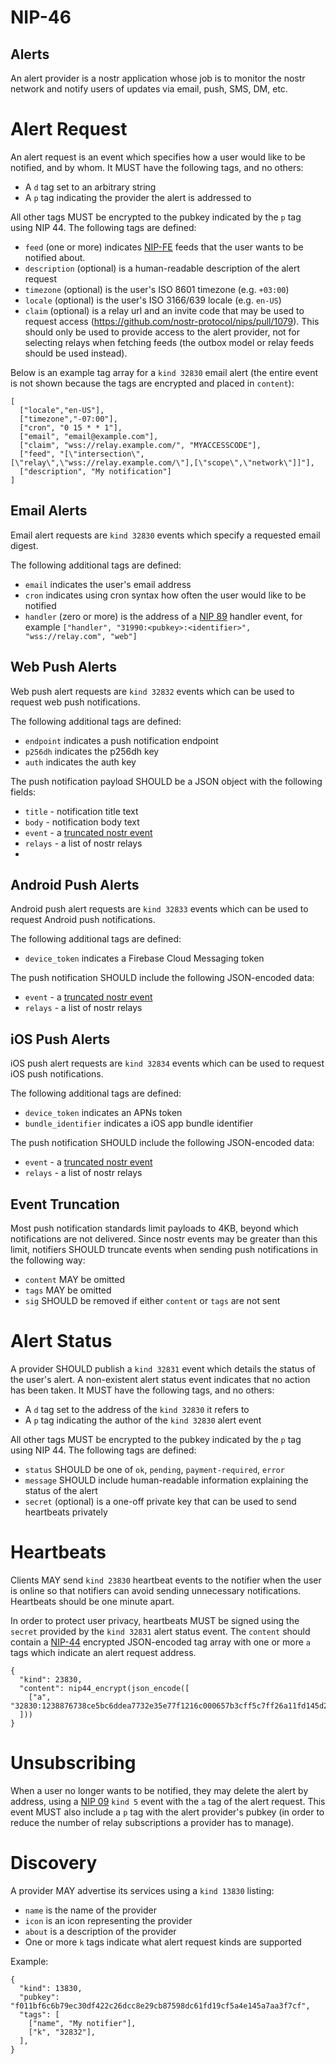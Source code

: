 NIP-46
======

Alerts
------

An alert provider is a nostr application whose job is to monitor the nostr network and notify users of updates via email, push, SMS, DM, etc.

# Alert Request

An alert request is an event which specifies how a user would like to be notified, and by whom. It MUST have the following tags, and no others:

- A `d` tag set to an arbitrary string
- A `p` tag indicating the provider the alert is addressed to

All other tags MUST be encrypted to the pubkey indicated by the `p` tag using NIP 44. The following tags are defined:

- `feed` (one or more) indicates [NIP-FE](https://github.com/nostr-protocol/nips/pull/1554) feeds that the user wants to be notified about.
- `description` (optional) is a human-readable description of the alert request
- `timezone` (optional) is the user's ISO 8601 timezone (e.g. `+03:00`)
- `locale` (optional) is the user's ISO 3166/639 locale (e.g. `en-US`)
- `claim` (optional) is a relay url and an invite code that may be used to request access (https://github.com/nostr-protocol/nips/pull/1079). This should only be used to provide access to the alert provider, not for selecting relays when fetching feeds (the outbox model or relay feeds should be used instead).

Below is an example tag array for a `kind 32830` email alert (the entire event is not shown because the tags are encrypted and placed in `content`):

```jsonc
[
  ["locale","en-US"],
  ["timezone","-07:00"],
  ["cron", "0 15 * * 1"],
  ["email", "email@example.com"],
  ["claim", "wss://relay.example.com/", "MYACCESSCODE"],
  ["feed", "[\"intersection\",[\"relay\",\"wss://relay.example.com/\"],[\"scope\",\"network\"]]"],
  ["description", "My notification"]
]
```

## Email Alerts

Email alert requests are `kind 32830` events which specify a requested email digest.

The following additional tags are defined:

- `email` indicates the user's email address
- `cron` indicates using cron syntax how often the user would like to be notified
- `handler` (zero or more) is the address of a [NIP 89](./89.md) handler event, for example `["handler", "31990:<pubkey>:<identifier>", "wss://relay.com", "web"]`

## Web Push Alerts

Web push alert requests are `kind 32832` events which can be used to request web push notifications.

The following additional tags are defined:

- `endpoint` indicates a push notification endpoint
- `p256dh` indicates the p256dh key
- `auth` indicates the auth key

The push notification payload SHOULD be a JSON object with the following fields:

- `title` - notification title text
- `body` - notification body text
- `event` - a [truncated nostr event](#event-truncation)
- `relays` - a list of nostr relays
-
## Android Push Alerts

Android push alert requests are `kind 32833` events which can be used to request Android push notifications.

The following additional tags are defined:

- `device_token` indicates a Firebase Cloud Messaging token

The push notification SHOULD include the following JSON-encoded data:

- `event` - a [truncated nostr event](#event-truncation)
- `relays` - a list of nostr relays

## iOS Push Alerts

iOS push alert requests are `kind 32834` events which can be used to request iOS push notifications.

The following additional tags are defined:

- `device_token` indicates an APNs token
- `bundle_identifier` indicates a iOS app bundle identifier

The push notification SHOULD include the following JSON-encoded data:

- `event` - a [truncated nostr event](#event-truncation)
- `relays` - a list of nostr relays

## Event Truncation

Most push notification standards limit payloads to 4KB, beyond which notifications are not delivered. Since nostr events may be greater than this limit, notifiers SHOULD truncate events when sending push notifications in the following way:

- `content` MAY be omitted
- `tags` MAY be omitted
- `sig` SHOULD be removed if either `content` or `tags` are not sent

# Alert Status

A provider SHOULD publish a `kind 32831` event which details the status of the user's alert. A non-existent alert status event indicates that no action has been taken. It MUST have the following tags, and no others:

- A `d` tag set to the address of the `kind 32830` it refers to
- A `p` tag indicating the author of the `kind 32830` alert event

All other tags MUST be encrypted to the pubkey indicated by the `p` tag using NIP 44. The following tags are defined:

- `status` SHOULD be one of `ok`, `pending`, `payment-required`, `error`
- `message` SHOULD include human-readable information explaining the status of the alert
- `secret` (optional) is a one-off private key that can be used to send heartbeats privately

# Heartbeats

Clients MAY send `kind 23830` heartbeat events to the notifier when the user is online so that notifiers can avoid sending unnecessary notifications. Heartbeats should be one minute apart.

In order to protect user privacy, heartbeats MUST be signed using the `secret` provided by the `kind 32831` alert status event. The `content` should contain a [NIP-44](./44.md) encrypted JSON-encoded tag array with one or more `a` tags which indicate an alert request address.

```jsonc
{
  "kind": 23830,
  "content": nip44_encrypt(json_encode([
    ["a", "32830:1238876738ce5bc6ddea7732e35e77f1216c000657b3cff5c7ff26a11fd145d2:1294742"],
  ]))
}
```

# Unsubscribing

When a user no longer wants to be notified, they may delete the alert by address, using a [NIP 09](./09.md) `kind 5` event with the `a` tag of the alert request. This event MUST also include a `p` tag with the alert provider's pubkey (in order to reduce the number of relay subscriptions a provider has to manage).

# Discovery

A provider MAY advertise its services using a `kind 13830` listing:

- `name` is the name of the provider
- `icon` is an icon representing the provider
- `about` is a description of the provider
- One or more `k` tags indicate what alert request kinds are supported

Example:

```jsonc
{
  "kind": 13830,
  "pubkey": "f011bf6c6b79ec30df422c26dcc8e29cb87598dc61fd19cf5a4e145a7aa3f7cf",
  "tags": [
    ["name", "My notifier"],
    ["k", "32832"],
  ],
}
```
